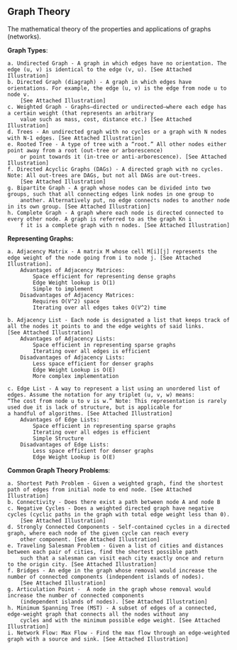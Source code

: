## Graph Theory

The mathematical theory of the properties and applications of graphs (networks).

**Graph Types**:
    
    a. Undirected Graph - A graph in which edges have no orientation. The edge (u, v) is identical to the edge (v, u). [See Attached Illustration]
    b. Directed Graph (diagraph) - A graph in which edges have orientations. For example, the edge (u, v) is the edge from node u to node v. 
        [See Attached Illustration] 
    c. Weighted Graph - Graphs–directed or undirected–where each edge has a certain weight (that represents an arbitrary 
        value such as mass, cost, distance etc.) [See Attached Illustration] 
    d. Trees - An undirected graph with no cycles or a graph with N nodes with N-1 edges. [See Attached Illustration] 
    e. Rooted Tree - A type of tree with a “root.” All other nodes either point away from a root (out-tree or arborescence) 
        or point towards it (in-tree or anti-arborescence). [See Attached Illustration] 
    f. Directed Acyclic Graphs (DAGs) - A directed graph with no cycles. Note: All out-trees are DAGs, but not all DAGs are out-trees. 
        [See Attached Illustration] 
    g. Bipartite Graph - A graph whose nodes can be divided into two groups, such that all connecting edges link nodes in one group to 
        another. Alternatively put, no edge connects nodes to another node in its own group. [See Attached Illustration] 
    h. Complete Graph - A graph where each node is directed connected to every other node. A graph is referred to as the graph Kn i
        f it is a complete graph with n nodes. [See Attached Illustration] 
        
**Representing Graphs:**

    a. Adjacency Matrix - A matrix M whose cell M[i][j] represents the edge weight of the node going from i to node j. [See Attached Illustration].
        Advantages of Adjacency Matrices:
            Space efficient for representing dense graphs
            Edge Weight lookup is O(1)
            Simple to implement
        Disadvantages of Adjacency Matrices:
            Requires O(V^2) space
            Iterating over all edges takes O(V^2) time

    b. Adjacency List - Each node is designated a list that keeps track of all the nodes it points to and the edge weights of said links. 
    [See Attached Illustration] 
        Advantages of Adjacency Lists:
            Space efficient in representing sparse graphs
            Iterating over all edges is efficient
        Disadvantages of Adjacency Lists:
            Less space efficient for denser graphs
            Edge Weight Lookup is O(E)
            More complex implementation

    c. Edge List - A way to represent a list using an unordered list of edges. Assume the notation for any triplet (u, v, w) means: 
    “The cost from node u to v is w.” Note: This representation is rarely used due it is lack of structure, but is applicable for 
    a handful of algorithms. [See Attached Illustration] 
        Advantages of Edge Lists:
            Space efficient in representing sparse graphs
            Iterating over all edges is efficient
            Simple Structure
        Disadvantages of Edge Lists:
            Less space efficient for denser graphs
            Edge Weight Lookup is O(E)


**Common Graph Theory Problems**:

    a. Shortest Path Problem - Given a weighted graph, find the shortest path of edges from initial node to end node. [See Attached Illustration]
    b. Connectivity - Does there exist a path between node A and node B
    c. Negative Cycles - Does a weighted directed graph have negative cycles (cyclic paths in the graph with total edge weight less than 0). 
        [See Attached Illustration]
    d. Strongly Connected Components - Self-contained cycles in a directed graph, where each node of the given cycle can reach every 
        other component. [See Attached Illustration]
    e. Traveling Salesman Problem - Given a list of cities and distances between each pair of cities, find the shortest possible path 
        such that a salesman can visit each city exactly once and return to the origin city. [See Attached Illustration]
    f. Bridges - An edge in the graph whose removal would increase the number of connected components (independent islands of nodes). 
        [See Attached Illustration]
    g. Articulation Point -  A node in the graph whose removal would increase the number of connected components 
        (independent islands of nodes). [See Attached Illustration]
    h. Minimum Spanning Tree (MST) - A subset of edges of a connected, edge-weight graph that connects all the nodes without any 
        cycles and with the minimum possible edge weight. [See Attached Illustration]
    i. Network Flow: Max Flow - Find the max flow through an edge-weighted graph with a source and sink. [See Attached Illustration]


